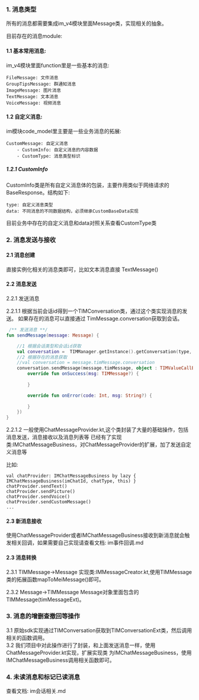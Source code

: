 ### 1. 消息类型

所有的消息都需要集成im_v4模块里面Message类，实现相关的抽象。

目前存在的消息module:

#### 1.1 基本常用消息:
im_v4模块里面function里是一些基本的消息:
```
FileMessage: 文件消息
GroupTipsMessage: 群通知消息
ImageMessage: 图片消息
TextMessage: 文本消息
VoiceMessage: 视频消息
```

#### 1.2 自定义消息:
im模块code_model里主要是一些业务消息的拓展:
```
CustomMessage: 自定义消息
    - CustomInfo: 自定义消息的内容数据
    - CustomType: 消息类型标识
```

##### 1.2.1 CustomInfo
CustomInfo类是所有自定义消息体的包装，主要作用类似于网络请求的BaseResponse。结构如下:
```
type: 自定义消息类型
data: 不同消息的不同数据结构，必须继承CustomBaseData实现
```
目前业务中存在的自定义消息和data对照关系查看CustomType类


### 2. 消息发送与接收

#### 2.1 消息创建
直接实例化相关的消息类即可，比如文本消息直接 TextMessage()

#### 2.2 消息发送
2.2.1 发送消息  

2.2.1.1 根据当前会话id得到一个TIMConversation类，通过这个类实现消息的发送。
如果存在的消息可以直接通过 TimMessage.conversation获取到会话。

```kotlin
 /** 发送消息 **/
fun sendMessage(message: Message) {

    //1 根据会话类型和会话id获取
    val conversation =  TIMManager.getInstance().getConversation(type, id)
    //2 根据存在的消息获取
    //val conversation = message.timMessage.conversation
    conversation.sendMessage(message.timMessage, object : TIMValueCallBack<TIMMessage> {
        override fun onSuccess(msg: TIMMessage?) {
            
        }

        override fun onError(code: Int, msg: String?) {
            
        }
    })
}
```


2.2.1.2  一般使用ChatMessageProvider.kt,这个类封装了大量的基础操作，包括消息发送，消息接收以及消息列表等
已经有了实现类:IMChatMessageBusiness，对ChatMessageProvider的扩展，加了发送自定义消息等

比如:

```
val chatProvider: IMChatMessageBusiness by lazy { IMChatMessageBusiness(imChatId, chatType, this) }
chatProvider.sendText()
chatProvider.sendPicture()
chatProvider.sendVoice()
chatProvider.sendCustomMessage()
...
```



#### 2.3 新消息接收
使用ChatMessageProvider或者IMChatMessageBusiness接收到新消息就会触发相关回调，如果需要自己实现请查看文档:  im事件回调.md

#### 2.3 消息转换
2.3.1 TIMMessage->Message
实现类:IMMessageCreator.kt,使用TIMMessage类的拓展函数mapToMeiMessage()即可。

2.3.2 Message->TIMMessage
Message对象里面包含的TIMMessage(timMessageExt)。


### 3. 消息的增删查撤回等操作

3.1 原始sdk实现通过TIMConversation获取到TIMConversationExt类，然后调用相关的函数调用。  
3.2 我们项目中对此操作进行了封装，和上面发送消息一样，使用ChatMessageProvider.kt实现，扩展实现类
为IMChatMessageBusiness，使用IMChatMessageBusiness调用相关函数即可。




### 4. 未读消息和标记已读消息
查看文档: im会话相关.md







